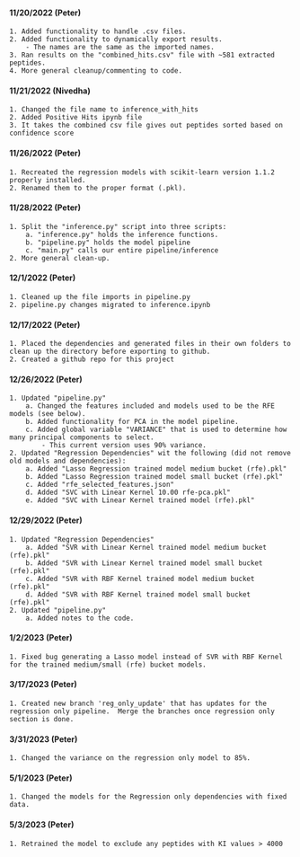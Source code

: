 #### 11/20/2022 (Peter)
    1. Added functionality to handle .csv files.
    2. Added functionality to dynamically export results.
        - The names are the same as the imported names.
    3. Ran results on the "combined_hits.csv" file with ~581 extracted peptides.
    4. More general cleanup/commenting to code.
    
#### 11/21/2022 (Nivedha)
    1. Changed the file name to inference_with_hits
    2. Added Positive Hits ipynb file
    3. It takes the combined csv file gives out peptides sorted based on confidence score

#### 11/26/2022 (Peter)
    1. Recreated the regression models with scikit-learn version 1.1.2 properly installed.
    2. Renamed them to the proper format (.pkl).

#### 11/28/2022 (Peter)
    1. Split the "inference.py" script into three scripts:
        a. "inference.py" holds the inference functions.
        b. "pipeline.py" holds the model pipeline
        c. "main.py" calls our entire pipeline/inference
    2. More general clean-up.

#### 12/1/2022 (Peter)
    1. Cleaned up the file imports in pipeline.py
    2. pipeline.py changes migrated to inference.ipynb

#### 12/17/2022 (Peter)
    1. Placed the dependencies and generated files in their own folders to clean up the directory before exporting to github.
    2. Created a github repo for this project

#### 12/26/2022 (Peter)
    1. Updated "pipeline.py"
        a. Changed the features included and models used to be the RFE models (see below).
        b. Added functionality for PCA in the model pipeline.
        c. Added global variable "VARIANCE" that is used to determine how many principal components to select.
            - This current version uses 90% variance.
    2. Updated "Regression Dependencies" wit the following (did not remove old models and dependencies):
        a. Added "Lasso Regression trained model medium bucket (rfe).pkl"
        b. Added "Lasso Regression trained model small bucket (rfe).pkl"
        c. Added "rfe_selected_features.json"
        d. Added "SVC with Linear Kernel 10.00 rfe-pca.pkl"
        e. Added "SVC with Linear Kernel trained model (rfe).pkl"

#### 12/29/2022 (Peter)
    1. Updated "Regression Dependencies"
        a. Added "SVR with Linear Kernel trained model medium bucket (rfe).pkl"
        b. Added "SVR with Linear Kernel trained model small bucket (rfe).pkl"
        c. Added "SVR with RBF Kernel trained model medium bucket (rfe).pkl"
        d. Added "SVR with RBF Kernel trained model small bucket (rfe).pkl"
    2. Updated "pipeline.py"
        a. Added notes to the code.

#### 1/2/2023 (Peter)
    1. Fixed bug generating a Lasso model instead of SVR with RBF Kernel for the trained medium/small (rfe) bucket models.


#### 3/17/2023 (Peter)
    1. Created new branch 'reg_only_update' that has updates for the regression only pipeline.  Merge the branches once regression only section is done.

#### 3/31/2023 (Peter)
    1. Changed the variance on the regression only model to 85%.

#### 5/1/2023 (Peter)
    1. Changed the models for the Regression only dependencies with fixed data.

#### 5/3/2023 (Peter)
    1. Retrained the model to exclude any peptides with KI values > 4000